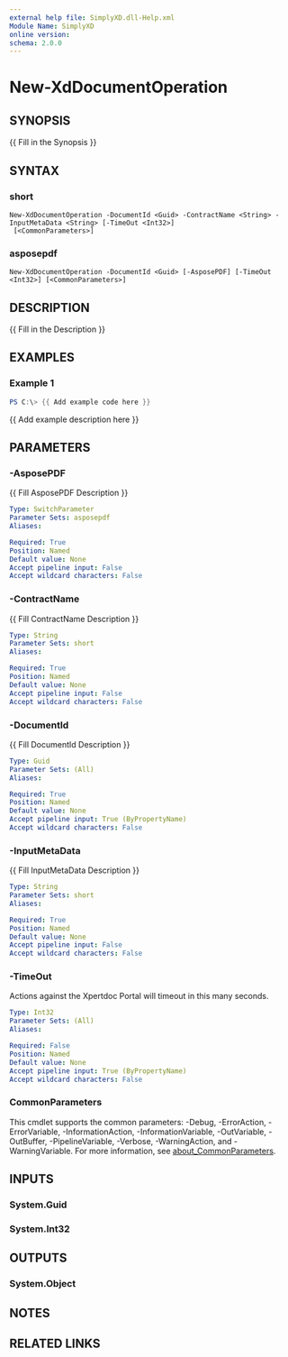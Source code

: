 ```yaml
---
external help file: SimplyXD.dll-Help.xml
Module Name: SimplyXD
online version:
schema: 2.0.0
---
```


# New-XdDocumentOperation

## SYNOPSIS
{{ Fill in the Synopsis }}

## SYNTAX

### short
```
New-XdDocumentOperation -DocumentId <Guid> -ContractName <String> -InputMetaData <String> [-TimeOut <Int32>]
 [<CommonParameters>]
```

### asposepdf
```
New-XdDocumentOperation -DocumentId <Guid> [-AsposePDF] [-TimeOut <Int32>] [<CommonParameters>]
```

## DESCRIPTION
{{ Fill in the Description }}

## EXAMPLES

### Example 1
```powershell
PS C:\> {{ Add example code here }}
```

{{ Add example description here }}

## PARAMETERS

### -AsposePDF
{{ Fill AsposePDF Description }}

```yaml
Type: SwitchParameter
Parameter Sets: asposepdf
Aliases:

Required: True
Position: Named
Default value: None
Accept pipeline input: False
Accept wildcard characters: False
```

### -ContractName
{{ Fill ContractName Description }}

```yaml
Type: String
Parameter Sets: short
Aliases:

Required: True
Position: Named
Default value: None
Accept pipeline input: False
Accept wildcard characters: False
```

### -DocumentId
{{ Fill DocumentId Description }}

```yaml
Type: Guid
Parameter Sets: (All)
Aliases:

Required: True
Position: Named
Default value: None
Accept pipeline input: True (ByPropertyName)
Accept wildcard characters: False
```

### -InputMetaData
{{ Fill InputMetaData Description }}

```yaml
Type: String
Parameter Sets: short
Aliases:

Required: True
Position: Named
Default value: None
Accept pipeline input: False
Accept wildcard characters: False
```

### -TimeOut
Actions against the Xpertdoc Portal will timeout in this many seconds.

```yaml
Type: Int32
Parameter Sets: (All)
Aliases:

Required: False
Position: Named
Default value: None
Accept pipeline input: True (ByPropertyName)
Accept wildcard characters: False
```

### CommonParameters
This cmdlet supports the common parameters: -Debug, -ErrorAction, -ErrorVariable, -InformationAction, -InformationVariable, -OutVariable, -OutBuffer, -PipelineVariable, -Verbose, -WarningAction, and -WarningVariable. For more information, see [about_CommonParameters](http://go.microsoft.com/fwlink/?LinkID=113216).

## INPUTS

### System.Guid

### System.Int32

## OUTPUTS

### System.Object
## NOTES

## RELATED LINKS
